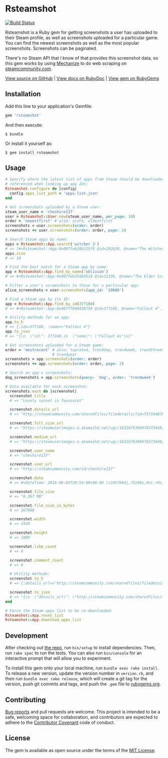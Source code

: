 # Rsteamshot

[![Build Status](https://travis-ci.org/cheshire137/rsteamshot.svg?branch=master)](https://travis-ci.org/cheshire137/rsteamshot)

Rsteamshot is a Ruby gem for getting screenshots a user has uploaded to their Steam profile, as well as screenshots uploaded for a particular game. You can find the newest screenshots as well as the most popular screenshots. Screenshots can be paginated.

There's no Steam API that I know of that provides this screenshot data, so this gem works by using [Mechanize](https://github.com/sparklemotion/mechanize) to do web scraping on [steamcommunity.com](http://steamcommunity.com/).

[View source on GitHub](https://github.com/cheshire137/rsteamshot) | [View docs on RubyDoc](http://www.rubydoc.info/gems/rsteamshot/) | [View gem on RubyGems](https://rubygems.org/gems/rsteamshot)

## Installation

Add this line to your application's Gemfile:

```ruby
gem 'rsteamshot'
```

And then execute:

    $ bundle

Or install it yourself as:

    $ gem install rsteamshot

## Usage

```ruby
# Specify where the latest list of apps from Steam should be downloaded as a JSON file, and
# referenced when looking up app IDs:
Rsteamshot.configure do |config|
  config.apps_list_path = 'apps-list.json'
end

# Get screenshots uploaded by a Steam user:
steam_user_name = 'cheshire137'
user = Rsteamshot::User.new(steam_user_name, per_page: 10)
order = 'newestfirst' # also: score, oldestfirst
screenshots = user.screenshots(order: order)
screenshots += user.screenshots(order: order, page: 2)

# Search Steam apps by name:
apps = Rsteamshot::App.search('witcher 3')
# => [#<Rsteamshot::App:0x007feb28b135f8 @id=292030, @name="The Witcher 3: Wild Hunt"...
apps.size
# => 18

# Find the best match for a Steam app by name:
app = Rsteamshot::App.find_by_name('oblivion')
# => #<Rsteamshot::App:0x007feb25dbd518 @id=22330, @name="The Elder Scrolls IV: Oblivion "...

# Filter a user's screenshots to those for a particular app:
alice_screenshots = user.screenshots(app_id: '19680')

# Find a Steam app by its ID:
app = Rsteamshot::App.find_by_id(377160)
# => #<Rsteamshot::App:0x007ff800438758 @id=377160, @name="Fallout 4"...

# Utility methods for an app:
app.to_h
# => {:id=>377160, :name=>"Fallout 4"}
app.to_json
# => "{\n  \"id\": 377160,\n  \"name\": \"Fallout 4\"\n}"

# Get screenshots uploaded for a Steam game:
order = 'mostrecent' # also: toprated, trendday, trendweek, trendthreemonths, trendsixmonths,
                     # trendyear
screenshots = app.screenshots(order: order)
screenshots += app.screenshots(order: order, page: 2)

# Search an app's screenshots:
dog_screenshots = app.screenshots(query: 'dog', order: 'trendweek')

# Data available for each screenshot:
screenshots.each do |screenshot|
  screenshot.title
  # => "Lovely sunset in Toussaint"

  screenshot.details_url
  # => "http://steamcommunity.com/sharedfiles/filedetails/?id=737284878"

  screenshot.full_size_url
  # => "https://steamuserimages-a.akamaihd.net/ugc/1621679306978373648/FACBF0285AFB413467E0E76371E8796D8E8C263D/"

  screenshot.medium_url
  # => "https://steamuserimages-a.akamaihd.net/ugc/1621679306978373648/FACBF0285AFB413467E0E76371E8796D8E8C263D/?interpolation=lanczos-none&output-format=jpeg&output-quality=95&fit=inside|1024:576&composite-to%3D%2A%2C%2A%7C1024%3A576&background-color=black"

  screenshot.user_name
  # => "cheshire137"

  screenshot.user_url
  # => "http://steamcommunity.com/id/cheshire137"

  screenshot.date
  # => #<DateTime: 2016-08-03T20:54:00+00:00 ((2457604j,75240s,0n),+0s,2299161j)>

  screenshot.file_size
  # => "0.367 MB"

  screenshot.file_size_in_bytes
  # => 367000

  screenshot.width
  # => 1920

  screenshot.height
  # => 1080

  screenshot.like_count
  # => 0

  screenshot.comment_count
  # => 0

  # Utility methods:
  screenshot.to_h
  # => {:details_url=>"http://steamcommunity.com/sharedfiles/filedetails/?id=737284878", :title=>...

  screenshot.to_json
  # => "{\n  \"details_url\": \"http://steamcommunity.com/sharedfiles/filedetails/?id=737284878\",
end

# Force the Steam apps list to be re-downloaded:
Rsteamshot::App.reset_list
Rsteamshot::App.download_apps_list
```

## Development

After checking out [the repo](https://github.com/cheshire137/rsteamshot), run `bin/setup` to install dependencies. Then, run `rake spec` to run the tests. You can also run `bin/console` for an interactive prompt that will allow you to experiment.

To install this gem onto your local machine, run `bundle exec rake install`. To release a new version, update the version number in `version.rb`, and then run `bundle exec rake release`, which will create a git tag for the version, push git commits and tags, and push the `.gem` file to [rubygems.org](https://rubygems.org).

## Contributing

[Bug reports](https://github.com/cheshire137/rsteamshot/issues) and pull requests are welcome. This project is intended to be a safe, welcoming space for collaboration, and contributors are expected to adhere to the [Contributor Covenant](http://contributor-covenant.org) code of conduct.

## License

The gem is available as open source under the terms of the [MIT License](http://opensource.org/licenses/MIT).
